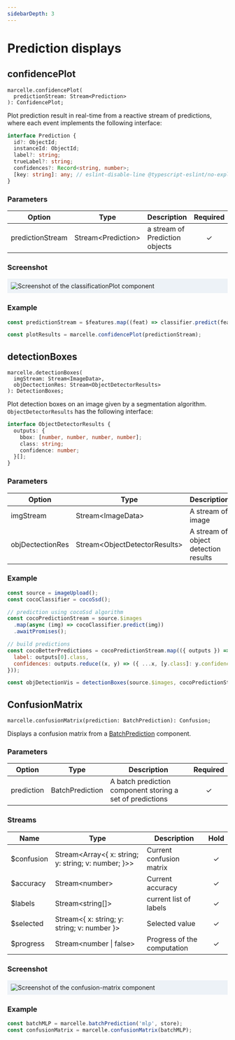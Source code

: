 ```yaml
---
sidebarDepth: 3
---
```


# Prediction displays

## confidencePlot

```tsx
marcelle.confidencePlot(
  predictionStream: Stream<Prediction>
): ConfidencePlot;
```

Plot prediction result in real-time from a reactive stream of predictions, where each event implements the following interface:

```ts
interface Prediction {
  id?: ObjectId;
  instanceId: ObjectId;
  label?: string;
  trueLabel?: string;
  confidences?: Record<string, number>;
  [key: string]: any; // eslint-disable-line @typescript-eslint/no-explicit-any
}
```

### Parameters

| Option           | Type                 | Description                    | Required |
| ---------------- | -------------------- | ------------------------------ | :------: |
| predictionStream | Stream\<Prediction\> | a stream of Prediction objects |    ✓     |

### Screenshot

<div style="background: rgb(237, 242, 247); padding: 8px; margin-top: 1rem;">
  <img src="./images/classificationPlot.png" alt="Screenshot of the classificationPlot component">
</div>

### Example

```js
const predictionStream = $features.map((feat) => classifier.predict(feat)).awaitPromises();

const plotResults = marcelle.confidencePlot(predictionStream);
```

## detectionBoxes

```tsx
marcelle.detectionBoxes(
  imgStream: Stream<ImageData>,
  objDectectionRes: Stream<ObjectDetectorResults>
): DetectionBoxes;
```

Plot detection boxes on an image given by a segmentation algorithm. `ObjectDetectorResults` has the following interface:

```ts
interface ObjectDetectorResults {
  outputs: {
    bbox: [number, number, number, number];
    class: string;
    confidence: number;
  }[];
}
```

### Parameters

| Option           | Type                            | Description                          | Required |
| ---------------- | ------------------------------- | ------------------------------------ | :------: |
| imgStream        | Stream\<ImageData\>             | A stream of image                    |    ✓     |
| objDectectionRes | Stream\<ObjectDetectorResults\> | A stream of object detection results |    ✓     |

### Example

```js
const source = imageUpload();
const cocoClassifier = cocoSsd();

// prediction using cocoSsd algorithm
const cocoPredictionStream = source.$images
  .map(async (img) => cocoClassifier.predict(img))
  .awaitPromises();

// build predictions
const cocoBetterPredictions = cocoPredictionStream.map(({ outputs }) => ({
  label: outputs[0].class,
  confidences: outputs.reduce((x, y) => ({ ...x, [y.class]: y.confidence }), {}),
}));

const objDetectionVis = detectionBoxes(source.$images, cocoPredictionStream);
```

## ConfusionMatrix

```tsx
marcelle.confusionMatrix(prediction: BatchPrediction): Confusion;
```

Displays a confusion matrix from a [BatchPrediction](#batchprediction) component.

### Parameters

| Option     | Type            | Description                                               | Required |
| ---------- | --------------- | --------------------------------------------------------- | :------: |
| prediction | BatchPrediction | A batch prediction component storing a set of predictions |    ✓     |

### Streams

| Name        | Type                                                    | Description                 | Hold |
| ----------- | ------------------------------------------------------- | --------------------------- | :--: |
| \$confusion | Stream\<Array\<{ x: string; y: string; v: number; }\>\> | Current confusion matrix    |  ✓   |
| \$accuracy  | Stream\<number\>                                        | Current accuracy            |  ✓   |
| \$labels    | Stream\<string[]\>                                      | current list of labels      |  ✓   |
| \$selected  | Stream\<{ x: string; y: string; v: number }\>           | Selected value              |  ✓   |
| \$progress  | Stream\<number \| false\>                               | Progress of the computation |  ✓   |

### Screenshot

<div style="background: rgb(237, 242, 247); padding: 8px; margin-top: 1rem;">
  <img src="./images/confusion-matrix.png" alt="Screenshot of the confusion-matrix component">
</div>

### Example

```js
const batchMLP = marcelle.batchPrediction('mlp', store);
const confusionMatrix = marcelle.confusionMatrix(batchMLP);
```
